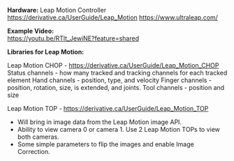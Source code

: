 **Hardware:** Leap Motion Controller
https://derivative.ca/UserGuide/Leap_Motion
https://www.ultraleap.com/

**Example Video:**  
https://youtu.be/RTlt_JewiNE?feature=shared

**Libraries for Leap Motion:** 

Leap Motion CHOP - https://derivative.ca/UserGuide/Leap_Motion_CHOP
  Status channels - how many tracked and tracking channels for each tracked element
  Hand channels - position, type, and velocity
  Finger channels - position, rotation, size, is extended, and joints.
  Tool channels - position and size

Leap Motion TOP - https://derivative.ca/UserGuide/Leap_Motion_TOP

- Will bring in image data from the Leap Motion image API.
- Ability to view camera 0 or camera 1. Use 2 Leap Motion TOPs to view both cameras.
- Some simple parameters to flip the images and enable Image Correction.
